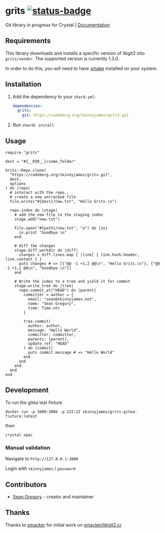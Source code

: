 # grits [![status-badge](https://ci.skinnyjames.net/api/badges/skinnyjames/grits/status.svg)](https://ci.skinnyjames.net/skinnyjames/grits)

Git library in progress for Crystal | [Documentation](https://skinnyjames.codeberg.page/grits/)

## Requirements

This library downloads and installs a specific version of libgit2 into `grits/vendor`.  The supported version is currently 1.3.0.

In order to do this, you will need to have [xmake](https://xmake.io/#/) installed on your system.

## Installation

1. Add the dependency to your `shard.yml`:

   ```yaml
   dependencies:
     grits:
       git: https://codeberg.org/skinnyjames/grits.git
   ```

2. Run `shards install`

## Usage

```crystal
require "grits"

dest = "#{__DIR__}/some_folder"

Grits::Repo.clone(
  "https://codeberg.org/skinnyjames/grits.git", 
  dest, 
  options
) do |repo|
  # interact with the repo..
  # create a new untracked file
  File.write("#{dest}/new.txt", "Hello Grits.\n")

  repo.index do |stage|
    # add the new file to the staging index
    stage.add("new.txt")

    File.open("#{path}/new.txt", "a") do |io|
      io.print "Goodbye.\n"
    end

    # diff the changes
    stage.diff_workdir do |diff|
      changes = diff.lines.map { |line| { line.hunk.header, line.content } }
      puts changes # => [{"@@ -1 +1,2 @@\n", "Hello Grits.\n"}, {"@@ -1 +1,2 @@\n", "Goodbye.\n"}]
    end

    # Write the index to a tree and yield it for commit
    stage.write_tree do |tree|
      repo.commit_at("HEAD") do |parent|
        committer = author = { 
          email: "sean@skinnyjames.net", 
          name: "Sean Gregory", 
          time: Time.utc 
        }

        tree.commit(
          author: author,
          message: "Hello World",
          committer: committer,
          parents: [parent],
          update_ref: "HEAD"
        ) do |commit|
          puts commit.message # => "Hello World"
        end
      end
    end
  end
end
```

## Development

To run the gitea test fixture

`docker run -p 3000:3000 -p 222:22 skinnyjames/grits-gitea-fixture:latest`

then

`crystal spec`

### Manual validation

Navigate to `http://127.0.0.1:3000`

Login with `skinnyjames` / `password`

## Contributors

- [Sean Gregory](https://codeberg.org/skinnyjames) - creator and maintainer

## Thanks

Thanks to [smacker](https://github.com/smacker) for initial work on [smacker/libgit2.cr](https://github.com/smacker/libgit2.cr)
